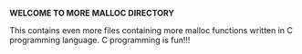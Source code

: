 **WELCOME TO MORE MALLOC DIRECTORY**

This contains even more files containing more malloc functions written in C programming language. C programming is fun!!!
